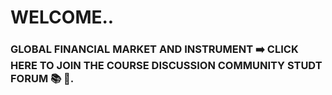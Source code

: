 # WELCOME..
### GLOBAL FINANCIAL MARKET AND INSTRUMENT ➡️ CLICK HERE TO JOIN THE COURSE DISCUSSION COMMUNITY STUDT FORUM 📚 📖.
